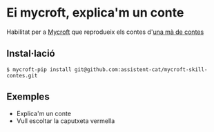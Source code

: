 # Ei mycroft, explica'm un conte

Habilitat per a [Mycroft](https://mycroft.ai/) que reprodueix els contes d'[una mà de contes](https://www.ccma.cat/tv3/super3/una-ma-de-contes/tots-els-contes/)

## Instal·lació

```
$ mycroft-pip install git@github.com:assistent-cat/mycroft-skill-contes.git
```

## Exemples
- Explica'm un conte
- Vull escoltar la caputxeta vermella